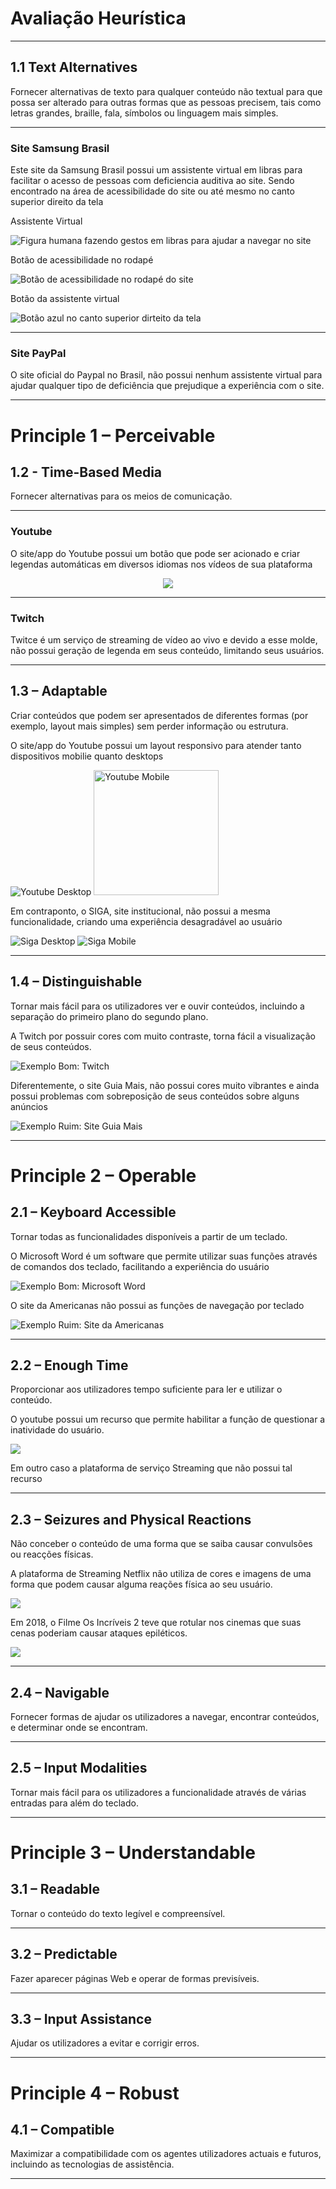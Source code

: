 <h1>Avaliação Heurística</h1>
<hr>

<h2>1.1 Text Alternatives</h2>
<p>Fornecer alternativas de texto para qualquer conteúdo não textual para que possa ser alterado para outras formas que as pessoas precisem, tais como letras grandes, braille, fala, símbolos ou linguagem mais simples.</p>
<hr>
<h3>Site Samsung Brasil</h3>

<p> Este site da Samsung Brasil possui um assistente virtual em libras para facilitar o acesso de pessoas com deficiencia auditiva ao site. Sendo encontrado na área de acessibilidade do site ou até mesmo no canto superior direito da tela</p>
<p align="center">
<p>Assistente Virtual</p>
<img src="https://github.com/FelipeASousa/Bertoti/blob/main/IHC/AssistenteLibrasSamsung.PNG" alt="Figura humana fazendo gestos em libras para ajudar a navegar no site"/ >
<p>Botão de acessibilidade no rodapé </p>
<img src="https://github.com/FelipeASousa/Bertoti/blob/main/IHC/AreaAcessibilidadeSamsung.png" alt="Botão de acessibilidade no rodapé do site"/>
<p>Botão da assistente virtual</p>
<img src="https://github.com/FelipeASousa/Bertoti/blob/main/IHC/AcessoLibras.png?raw=true" alt="Botão azul no canto superior dirteito da tela"/>
</p>
<hr>
<h3>Site PayPal</h3>
<p> O site oficial do Paypal no Brasil, não possui nenhum assistente virtual para ajudar qualquer tipo de deficiência que prejudique a experiência com o site.</p>
<hr>

<h1>Principle 1 – Perceivable</h1>
<h2>1.2 - Time-Based Media</h2>
<p>Fornecer alternativas para os meios de comunicação.</p>
<hr>
<h3> Youtube</h3>
<p> O site/app do Youtube possui um botão que pode ser acionado e criar legendas automáticas em diversos idiomas nos vídeos de sua plataforma</p>
<p align="center">
<img src="https://i.insider.com/5d7fa7bb2e22af191c36d996"/>
</p>
<hr>
<h3>Twitch</h3>
<p> Twitce é um serviço de streaming de vídeo ao vivo e devido a esse molde, não possui geração de legenda em seus conteúdo, limitando seus usuários.</p>
<hr>


<h2>1.3 – Adaptable</h2>
<p>Criar conteúdos que podem ser apresentados de diferentes formas (por exemplo, layout mais simples) sem perder informação ou estrutura.</p>
<p>O site/app do Youtube possui um layout responsivo para atender tanto dispositivos mobilie quanto desktops</p>
<img src="https://github.com/FelipeASousa/Bertoti/blob/main/IHC/YoutubeLayoutDesktop.jpeg" alt="Youtube Desktop"/>
<img src="https://github.com/FelipeASousa/Bertoti/blob/main/IHC/YoutubeLayoutMobile.jpeg" alt="Youtube Mobile" width="200"/>
<p></p>
<p>Em contraponto, o SIGA, site institucional, não possui a mesma funcionalidade, criando uma experiência desagradável ao usuário</p>
<img src="https://github.com/FelipeASousa/Bertoti/blob/main/IHC/SigaDesktop.PNG" alt="Siga Desktop"/>
<img src="https://github.com/FelipeASousa/Bertoti/blob/main/IHC/SigaMobile.PNG" alt="Siga Mobile"/>
<hr>
<h2>1.4 – Distinguishable</h2>
<p>Tornar mais fácil para os utilizadores ver e ouvir conteúdos, incluindo a separação do primeiro plano do segundo plano.</p>
<p>A Twitch por possuir cores com muito contraste, torna fácil a visualização de seus conteúdos. </p>
<img src="https://github.com/FelipeASousa/Bertoti/blob/main/IHC/TwitchDistincao.PNG" alt="Exemplo Bom: Twitch">
<p>Diferentemente, o site Guia Mais, não possui cores muito vibrantes e ainda possui problemas com sobreposição de seus conteúdos sobre alguns anúncios</p>
<img src="https://github.com/FelipeASousa/Bertoti/blob/main/IHC/GuiaMaisDistinguivelRuim.PNG" alt="Exemplo Ruim: Site Guia Mais">

<hr>
<h1>Principle 2 – Operable</h1>
<h2>2.1 – Keyboard Accessible</h2>
<p>Tornar todas as funcionalidades disponíveis a partir de um teclado.</p>
<p>O Microsoft Word é um software que permite utilizar suas funções através de comandos dos teclado, facilitando a experiência do usuário</p>
<img src="https://github.com/FelipeASousa/Bertoti/blob/main/IHC/WordNavegacaoTeclado.jpeg" alt="Exemplo Bom: Microsoft Word"/>
<p>O site da Americanas não possui as funções de navegação por teclado</p>
<img src="https://github.com/FelipeASousa/Bertoti/blob/main/IHC/AmericanasNavegacao.PNG" alt="Exemplo Ruim: Site da Americanas"/>
<hr>
<h2>2.2 – Enough Time</h2>
<p>Proporcionar aos utilizadores tempo suficiente para ler e utilizar o conteúdo.</p>
<p>O youtube possui um recurso que permite habilitar a função de questionar a inatividade do usuário.</p>
<img src="https://github.com/FelipeASousa/Bertoti/blob/main/IHC/YoutubeEnoughTime.PNG"/>
<p>Em outro caso a plataforma de serviço Streaming que não possui tal recurso</p>
<hr>
<h2>2.3 – Seizures and Physical Reactions</h2>
<p>Não conceber o conteúdo de uma forma que se saiba causar convulsões ou reacções físicas.</p>
<p>A plataforma de Streaming Netflix não utiliza de cores e imagens de uma forma que podem causar alguma reações física ao seu usuário.</p>
<img src="https://github.com/FelipeASousa/Bertoti/blob/main/IHC/StrangerThings.PNG"/>
<p>Em 2018, o Filme Os Incríveis 2 teve que rotular nos cinemas que suas cenas poderiam causar ataques epiléticos.</p>
<img src="https://github.com/FelipeASousa/Bertoti/blob/main/IHC/Incriveis2.PNG"/>
<hr>
<h2>2.4 – Navigable</h2>
<p>Fornecer formas de ajudar os utilizadores a navegar, encontrar conteúdos, e determinar onde se encontram.</p>
<hr>
<h2>2.5 – Input Modalities</h2>
<p>Tornar mais fácil para os utilizadores a funcionalidade através de várias entradas para além do teclado.</p>
<hr>
<h1>Principle 3 – Understandable</h1>
<h2>3.1 – Readable</h2>
<p>Tornar o conteúdo do texto legível e compreensível.</p>
<hr>
<h2>3.2 – Predictable</h2>
<p>Fazer aparecer páginas Web e operar de formas previsíveis.</p>
<hr>
<h2>3.3 – Input Assistance</h2>
<p>Ajudar os utilizadores a evitar e corrigir erros.</p>
<hr>
<h1>Principle 4 – Robust</h1>
<h2>4.1 – Compatible</h2>
<p>Maximizar a compatibilidade com os agentes utilizadores actuais e futuros, incluindo as tecnologias de assistência.
</p>
<hr>

<!--
<h2></h2>
<h3> </h3>
<p> </p>
<p align="center">
<img src=""/>
</p>
<hr>
<h3></h3>
<p> </p>
<hr>
->
